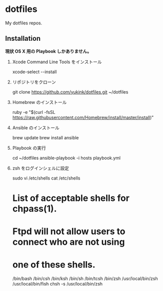 dotfiles
========

My dotfiles repos.

## Installation
**現状 OS X 用の Playbook しかありません。**

  1. Xcode Command Line Tools をインストール

        xcode-select --install

  2. リポジトリをクローン

        git clone https://github.com/yukink/dotfiles.git ~/dotfiles

  3. Homebrew のインストール

        ruby -e "$(curl -fsSL https://raw.githubusercontent.com/Homebrew/install/master/install)"

  4. Ansible のインストール

        brew update
        brew install ansible

  5. Playbook の実行

        cd ~/dotfiles
        ansible-playbook -i hosts playbook.yml

  6. zsh をログインシェルに設定

        sudo vi /etc/shells
        cat /etc/shells
        # List of acceptable shells for chpass(1).
        # Ftpd will not allow users to connect who are not using
        # one of these shells.

        /bin/bash
        /bin/csh
        /bin/ksh
        /bin/sh
        /bin/tcsh
        /bin/zsh
        /usr/local/bin/zsh
        /usr/local/bin/fish
        chsh -s /usr/local/bin/zsh
